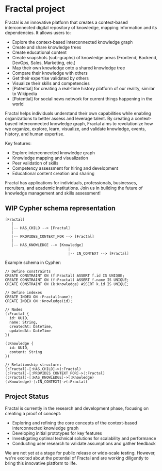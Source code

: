 
# Fractal project

Fractal is an innovative platform that creates a context-based interconnected digital repository of knowledge, mapping information and its dependencies. It allows users to:

- Explore the context-based interconnected knowledge graph
- Create and share knowledge trees
- Create educational content
- Create snapshots (sub-graphs) of knowledge areas (Frontend, Backend, DevOps, Sales, Marketing, etc.)
- Map their own knowledge onto a shared knowledge tree
- Compare their knowledge with others
- Get their expertise validated by others
- Visualize their skills and competencies
- [Potential] for creating a real-time history platform of our reality, similar to Wikipedia
- [Potential] for social news network for current things happening in the world

Fractal helps individuals understand their own capabilities while enabling organizations to better assess and leverage talent. By creating a context-based interconnected knowledge graph, Fractal aims to revolutionize how we organize, explore, learn, visualize, and validate knowledge, events, history, and human expertise.

Key features:

- Explore interconnected knowledge graph
- Knowledge mapping and visualization
- Peer validation of skills
- Competency assessment for hiring and development
- Educational content creation and sharing

Fractal has applications for individuals, professionals, businesses, recruiters, and academic institutions. Join us in building the future of knowledge management and skills assessment!

## WIP Cypher schema representation

```
[Fractal]
   |
   |-- HAS_CHILD --> [Fractal]
   |
   |-- PROVIDES_CONTEXT_FOR --> [Fractal]
   |
   |-- HAS_KNOWLEDGE --> [Knowledge]
                             |
                             |-- IN_CONTEXT --> [Fractal]
```

Example schema in Cypher:

```cypher
// Define constraints
CREATE CONSTRAINT ON (f:Fractal) ASSERT f.id IS UNIQUE;
CREATE CONSTRAINT ON (f:Fractal) ASSERT f.name IS UNIQUE;
CREATE CONSTRAINT ON (k:Knowledge) ASSERT k.id IS UNIQUE;

// Define indexes
CREATE INDEX ON :Fractal(name);
CREATE INDEX ON :Knowledge(id);

// Nodes
(:Fractal {
  id: UUID,
  name: String,
  createdAt: DateTime,
  updatedAt: DateTime
})

(:Knowledge {
  id: UUID,
  content: String
})

// Relationship structure:
(:Fractal)-[:HAS_CHILD]->(:Fractal)
(:Fractal)-[:PROVIDES_CONTEXT_FOR]->(:Fractal)
(:Fractal)-[:HAS_KNOWLEDGE]->(:Knowledge)
(:Knowledge)-[:IN_CONTEXT]->(:Fractal)
```

## Project Status

Fractal is currently in the research and development phase, focusing on creating a proof of concept:

- Exploring and refining the core concepts of the context-based interconnected knowledge graph
- Developing initial prototypes for key features
- Investigating optimal technical solutions for scalability and performance
- Conducting user research to validate assumptions and gather feedback

We are not yet at a stage for public release or wide-scale testing. However, we're excited about the potential of Fractal and are working diligently to bring this innovative platform to life.
